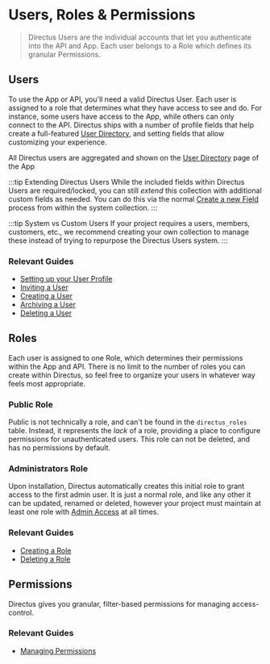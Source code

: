 # Users, Roles & Permissions

> Directus Users are the individual accounts that let you authenticate into the API and App. Each user belongs to a Role which defines its granular Permissions.

## Users

To use the App or API, you'll need a valid Directus User. Each user is assigned to a role that determines what they have access to see and do. For instance, some users have access to the App, while others can only connect to the API. Directus ships with a number of profile fields that help create a full-featured [User Directory](#), and setting fields that allow customizing your experience.

All Directus users are aggregated and shown on the [User Directory](#) page of the App

:::tip Extending Directus Users
While the included fields within Directus Users are required/locked, you can still _extend_ this collection with additional custom fields as needed. You can do this via the normal [Create a new Field](#) process from within the system collection.
:::

:::tip System vs Custom Users
If your project requires a users, members, customers, etc., we recommend creating your own collection to manage these instead of trying to repurpose the Directus Users system.
:::

### Relevant Guides

* [Setting up your User Profile](#)
* [Inviting a User](#)
* [Creating a User](#)
* [Archiving a User](#)
* [Deleting a User](#)

## Roles

Each user is assigned to one Role, which determines their permissions within the App and API. There is no limit to the number of roles you can create within Directus, so feel free to organize your users in whatever way feels most appropriate.

### Public Role

Public is not technically a role, and can't be found in the `directus_roles` table. Instead, it represents the _lack_ of a role, providing a place to configure permissions for unauthenticated users. This role can not be deleted, and has no permissions by default.

### Administrators Role

Upon installation, Directus automatically creates this initial role to grant access to the first admin user. It is just a normal role, and like any other it can be updated, renamed or deleted, however your project must maintain at least one role with [Admin Access](#) at all times.

### Relevant Guides

* [Creating a Role](#)
* [Deleting a Role](#)

## Permissions

Directus gives you granular, filter-based permissions for managing access-control.

### Relevant Guides

* [Managing Permissions](#)
